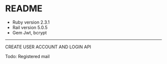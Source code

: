 # README

* Ruby version 2.3.1
* Rail version 5.0.5
* Gem Jwt, bcrypt

---

CREATE USER ACCOUNT AND LOGIN API

Todo: Registered mail